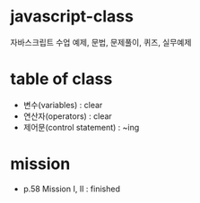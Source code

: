# javascript-class
자바스크립트 수업 예제, 문법, 문제풀이, 퀴즈, 실무예제

# table of class
- 변수(variables) : clear
- 연산자(operators) : clear
- 제어문(control statement) : ~ing

# mission
- p.58 Mission I, II : finished